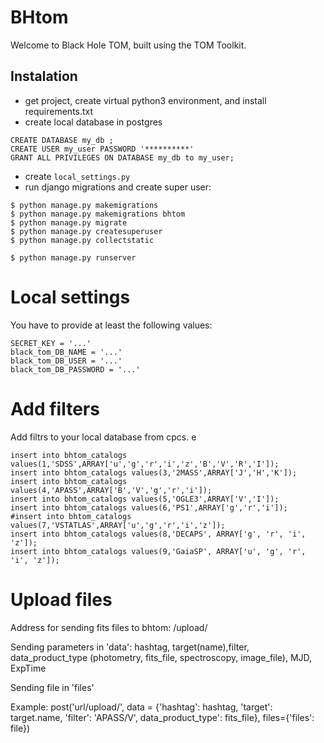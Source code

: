 BHtom
===========================
Welcome to Black Hole TOM, built using the TOM Toolkit.

## Instalation


* get project, create virtual python3 environment, and install requirements.txt
* create local database in postgres
```
CREATE DATABASE my_db ;
CREATE USER my_user PASSWORD '**********'
GRANT ALL PRIVILEGES ON DATABASE my_db to my_user;
```
* create `local_settings.py`
* run django migrations and create super user:

```
$ python manage.py makemigrations
$ python manage.py makemigrations bhtom
$ python manage.py migrate
$ python manage.py createsuperuser
$ python manage.py collectstatic
```

```
$ python manage.py runserver
```

# Local settings

You have to provide at least the following values:

```
SECRET_KEY = '...'
black_tom_DB_NAME = '...'
black_tom_DB_USER = '...'
black_tom_DB_PASSWORD = '...'
```

# Add filters

Add filtrs to your local database from cpcs.
e
```
insert into bhtom_catalogs values(1,'SDSS',ARRAY['u','g','r','i','z','B','V','R','I']);
insert into bhtom_catalogs values(3,'2MASS',ARRAY['J','H','K']);
insert into bhtom_catalogs values(4,'APASS',ARRAY['B','V','g','r','i']);
insert into bhtom_catalogs values(5,'OGLE3',ARRAY['V','I']);
insert into bhtom_catalogs values(6,'PS1',ARRAY['g','r','i']);
#insert into bhtom_catalogs values(7,'VSTATLAS',ARRAY['u','g','r','i','z']);
insert into bhtom_catalogs values(8,'DECAPS', ARRAY['g', 'r', 'i', 'z']);
insert into bhtom_catalogs values(9,'GaiaSP', ARRAY['u', 'g', 'r', 'i', 'z']);
```


# Upload files

Address for sending fits files to bhtom:  /upload/

Sending parameters in 'data': hashtag, target(name),filter, data_product_type (photometry, fits_file, spectroscopy, image_file), MJD, ExpTime

Sending file in 'files'

Example: 
    post('url/upload/', data = {'hashtag': hashtag, 'target': target.name, 'filter': 'APASS/V', data_product_type':  fits_file}, files={'files': file})




